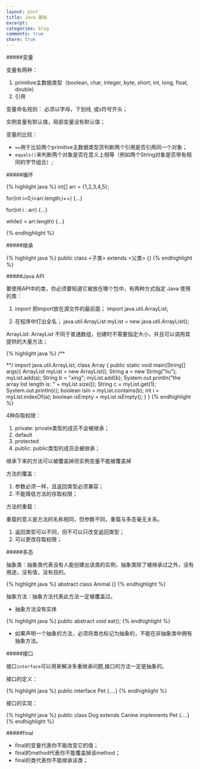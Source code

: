 ```yaml
---
layout: post
title: Java 基础
excerpt:
categories: blog
comments: true
share: true
---
```


#####变量

变量有两种：

1. primitive主数据类型（boolean, char, integer, byte, short, int, long, float, double)
2. 引用

变量命名规则： 必须以字母，下划线`_`或`$`符号开头；

实例变量有默认值，局部变量没有默认值；

变量的比较：

* `==`用于比较两个primitive主数据类型货判断两个引用是否引用同一个对象；
* `equals()`来判断两个对象是否在意义上相等（例如两个String对象是否带有相同的字节组合）;

#####循环

{% highlight java %}
int[] arr = {1,2,3,4,5};

for(int i=0;i<arr.length;i++) {...}

for(int i : arr) {...}

while(i < arr.length) {...}

{% endhighlight %}

#####继承

{% highlight java %}
public class <子类> extends <父类> {}
{% endhighlight %}

#####Java API

要使用API中的类，你必须要知道它被放在哪个包中，有两种方式指定 Java 使用的类：

1. import 把import放在源文件的最前面；
  import java.util.ArrayList;

2. 在程序中打出全名；
  java.util.ArrayList<String> myList = new java.util.ArrayList<String>();

ArrayList: ArrayList 不同于普通数组，创建时不需要指定大小，并且可以调用其提供的大量方法；

{% highlight java %}
/**

**/
import java.util.ArrayList;
class Array {
  public static void main(String[] args){
	  ArrayList<String> myList = new ArrayList<String>();
	  String a = new String("liu");
	  myList.add(a);
	  String b = "xing";
	  myList.add(b);
	  System.out.println("the array list length is: " + myList.size());
	  String c = myList.get(1);
	  System.out.println(c);
	  boolean isIn = myList.contains(b);
	  int i = myList.indexOf(a);
	  boolean isEmpty = myList.isEmpty();
  }
}
{% endhighlight %}

4种存取权限：

1. private: private类型的成员不会被继承；
2. default
3. protected
4. public: public类型的成员会被继承；

继承下来的方法可以被覆盖掉但实例变量不能被覆盖掉

方法的覆盖：

1. 参数必须一样，且返回类型必须兼容；
2. 不能降低方法的存取权限；

方法的重载：

重载的意义是方法的名称相同，但参数不同，重载与多态毫无关系。

1. 返回类型可以不同，但不可以只改变返回类型；
2. 可以更改存取权限；

#####多态

抽象类：抽象类代表没有人能创建出该类的实例，抽象类除了被继承过之外，没有用途，没有值，没有目的。

{% highlight java %}
abstract class Animal {}
{% endhighlight %}

抽象方法：抽象方法代表此方法一定被覆盖过。

* 抽象方法没有实体

{% highlight java %}
public abstract void eat();
{% endhighlight %}

* 如果声明一个抽象的方法，必须将类也标记为抽象的，不能在非抽象类中拥有抽象方法。

#####接口

接口`interface`可以用来解决多重继承问题,接口的方法一定是抽象的。

接口的定义：

{% highlight java %}
public interface Pet {....}
{% endhighlight %}

接口的实现：

{% highlight java %}
public class Dog extends Canine implements Pet {....}
{% endhighlight %}

#####final

* final的变量代表你不能改变它的值；
* final的method代表你不能覆盖掉该method；
* final的类代表你不能继承该类；
